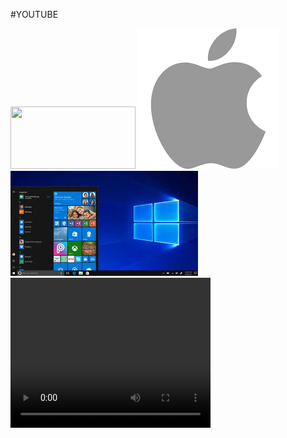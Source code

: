 #YOUTUBE


<img src="https://raw.githubusercontent.com/iwebsite128/test1/master/win10.jpg"  width="200" height="100">

<img src="apple.png" alt="apple label">

<img src="win8.jpg" alt="win8">

<video width="320" height="240" autoplay>
  <source src="video.mov" type="video/mov">
